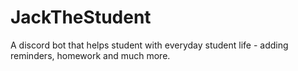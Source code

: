 # JackTheStudent
A discord bot that helps student with everyday student life - adding reminders, homework and much more.
